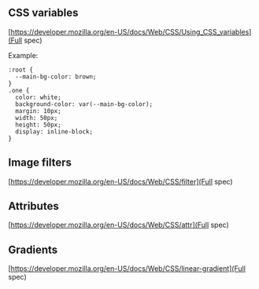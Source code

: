 ## CSS variables

[https://developer.mozilla.org/en-US/docs/Web/CSS/Using_CSS_variables](Full spec)

Example:

```
:root {
  --main-bg-color: brown;
}
.one {
  color: white;
  background-color: var(--main-bg-color);
  margin: 10px;
  width: 50px;
  height: 50px;
  display: inline-block;
}

```

## Image filters

[https://developer.mozilla.org/en-US/docs/Web/CSS/filter](Full spec)

## Attributes

[https://developer.mozilla.org/en-US/docs/Web/CSS/attr](Full spec)

## Gradients

[https://developer.mozilla.org/en-US/docs/Web/CSS/linear-gradient](Full spec)